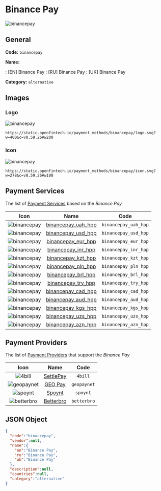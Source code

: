 
# Binance Pay 
![binancepay](https://static.openfintech.io/payment_methods/binancepay/logo.svg?w=400&c=v0.59.26#w200)  

## General 
**Code:** `binancepay` 
 
**Name:** 
 
:	[EN] Binance Pay 
:	[RU] Binance Pay 
:	[UK] Binance Pay 
 
**Category:** `alternative` 
 

## Images 

### Logo 
![binancepay](https://static.openfintech.io/payment_methods/binancepay/logo.svg?w=400&c=v0.59.26#w200)  

```
https://static.openfintech.io/payment_methods/binancepay/logo.svg?w=400&c=v0.59.26#w200
```  

### Icon 
![binancepay](https://static.openfintech.io/payment_methods/binancepay/icon.svg?w=278&c=v0.59.26#w100)  

```
https://static.openfintech.io/payment_methods/binancepay/icon.svg?w=278&c=v0.59.26#w100
```  

## Payment Services 
 
The list of [Payment Services](/payment-services/) based on the _Binance Pay_ 

|Icon|Name|Code| 
|:---:|:---:|:---:| 
|![binancepay](https://static.openfintech.io/payment_methods/binancepay/icon.svg?w=278&c=v0.59.26#w100) |[binancepay_uah_hpp](/payment-services/binancepay_uah_hpp/)|`binancepay_uah_hpp`| 
|![binancepay](https://static.openfintech.io/payment_methods/binancepay/icon.svg?w=278&c=v0.59.26#w100) |[binancepay_usd_hpp](/payment-services/binancepay_usd_hpp/)|`binancepay_usd_hpp`| 
|![binancepay](https://static.openfintech.io/payment_methods/binancepay/icon.svg?w=278&c=v0.59.26#w100) |[binancepay_eur_hpp](/payment-services/binancepay_eur_hpp/)|`binancepay_eur_hpp`| 
|![binancepay](https://static.openfintech.io/payment_methods/binancepay/icon.svg?w=278&c=v0.59.26#w100) |[binancepay_inr_hpp](/payment-services/binancepay_inr_hpp/)|`binancepay_inr_hpp`| 
|![binancepay](https://static.openfintech.io/payment_methods/binancepay/icon.svg?w=278&c=v0.59.26#w100) |[binancepay_kzt_hpp](/payment-services/binancepay_kzt_hpp/)|`binancepay_kzt_hpp`| 
|![binancepay](https://static.openfintech.io/payment_methods/binancepay/icon.svg?w=278&c=v0.59.26#w100) |[binancepay_pln_hpp](/payment-services/binancepay_pln_hpp/)|`binancepay_pln_hpp`| 
|![binancepay](https://static.openfintech.io/payment_methods/binancepay/icon.svg?w=278&c=v0.59.26#w100) |[binancepay_brl_hpp](/payment-services/binancepay_brl_hpp/)|`binancepay_brl_hpp`| 
|![binancepay](https://static.openfintech.io/payment_methods/binancepay/icon.svg?w=278&c=v0.59.26#w100) |[binancepay_try_hpp](/payment-services/binancepay_try_hpp/)|`binancepay_try_hpp`| 
|![binancepay](https://static.openfintech.io/payment_methods/binancepay/icon.svg?w=278&c=v0.59.26#w100) |[binancepay_cad_hpp](/payment-services/binancepay_cad_hpp/)|`binancepay_cad_hpp`| 
|![binancepay](https://static.openfintech.io/payment_methods/binancepay/icon.svg?w=278&c=v0.59.26#w100) |[binancepay_aud_hpp](/payment-services/binancepay_aud_hpp/)|`binancepay_aud_hpp`| 
|![binancepay](https://static.openfintech.io/payment_methods/binancepay/icon.svg?w=278&c=v0.59.26#w100) |[binancepay_kgs_hpp](/payment-services/binancepay_kgs_hpp/)|`binancepay_kgs_hpp`| 
|![binancepay](https://static.openfintech.io/payment_methods/binancepay/icon.svg?w=278&c=v0.59.26#w100) |[binancepay_uzs_hpp](/payment-services/binancepay_uzs_hpp/)|`binancepay_uzs_hpp`| 
|![binancepay](https://static.openfintech.io/payment_methods/binancepay/icon.svg?w=278&c=v0.59.26#w100) |[binancepay_azn_hpp](/payment-services/binancepay_azn_hpp/)|`binancepay_azn_hpp`| 
 

## Payment Providers 
 
The list of [Payment Providers](/payment-providers/) that support the _Binance Pay_ 

|Icon|Name|Code| 
|:---:|:---:|:---:| 
|![4bill](https://static.openfintech.io/payment_providers/4bill/icon.svg?w=278&c=v0.59.26#w100) |[SettlePay](/payment-providers/4bill/)|`4bill`| 
|![geopaynet](https://static.openfintech.io/payment_providers/geopaynet/icon.svg?w=278&c=v0.59.26#w100) |[GEO Pay](/payment-providers/geopaynet/)|`geopaynet`| 
|![spoynt](https://static.openfintech.io/payment_providers/spoynt/icon.svg?w=278&c=v0.59.26#w100) |[Spoynt](/payment-providers/spoynt/)|`spoynt`| 
|![betterbro](https://static.openfintech.io/payment_providers/betterbro/icon.png?w=278&c=v0.59.26#w100) |[Betterbro](/payment-providers/betterbro/)|`betterbro`| 
 

## JSON Object 

```json
{
  "code":"binancepay",
  "vendor":null,
  "name":{
    "en":"Binance Pay",
    "ru":"Binance Pay",
    "uk":"Binance Pay"
  },
  "description":null,
  "countries":null,
  "category":"alternative"
}
```  
